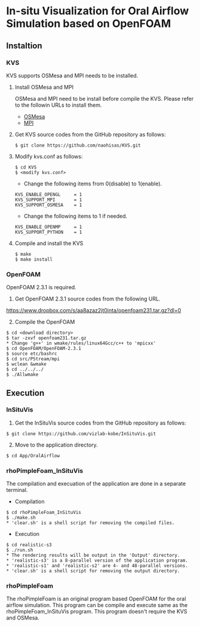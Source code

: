 # In-situ Visualization for Oral Airflow Simulation based on OpenFOAM

## Instaltion

### KVS
KVS supports OSMesa and MPI needs to be installed.

1. Install OSMesa and MPI

    OSMesa and MPI need to be install before compile the KVS. Please refer to the followin URLs to install them.<br>
    - [OSMesa](https://github.com/naohisas/KVS/blob/develop/Source/SupportOSMesa/README.md)
    - [MPI](https://github.com/naohisas/KVS/blob/develop/Source/SupportMPI/README.md)

2. Get KVS source codes from the GitHub repository as follows:
    ```
    $ git clone https://github.com/naohisas/KVS.git
    ```

3. Modify kvs.conf as follows:
    ```
    $ cd KVS
    $ <modify kvs.conf>
    ```

    - Change the following items from 0(disable) to 1(enable).<br>
    ```
    KVS_ENABLE_OPENGL     = 1
    KVS_SUPPORT_MPI       = 1
    KVS_SUPPORT_OSMESA    = 1
    ```
    - Change the following items to 1 if needed. <br>
    ```
    KVS_ENABLE_OPENMP     = 1
    KVS_SUPPORT_PYTHON    = 1
    ```

4. Compile and install the KVS
    ```
    $ make
    $ make install
    ```

### OpenFOAM
OpenFOAM 2.3.1 is required.

1. Get OpenFOAM 2.3.1 source codes from the following URL.

https://www.dropbox.com/s/aa8azaz2jt0inta/openfoam231.tar.gz?dl=0

2. Compile the OpenFOAM

```
$ cd <download directory>
$ tar -zxvf openfoam231.tar.gz 
* Change 'g++' in wmake/rules/linux64Gcc/c++ to 'mpicxx'
$ cd OpenFOAM/OpenFOAM-2.3.1
$ source etc/bashrc
$ cd src/PStream/mpi 
$ wclean &wmake 
$ cd ../../../
$ ./Allwmake
```

## Execution

### InSituVis

1. Get the InSituVis source codes from the GitHub repository as follows:
```
$ git clone https://github.com/vizlab-kobe/InSituVis.git
```

2. Move to the application directory.
```
$ cd App/OralAirflow
```

### rhoPimpleFoam_InSituVis
The compilation and execuation of the application are done in a separate terminal.

- Compilation<br>
```
$ cd rhoPimpleFoam_InSituVis
$ ./make.sh
* 'clear.sh' is a shell script for removing the compiled files.
```

- Execution<br>
```
$ cd realistic-s3
$ ./run.sh
* The rendering results will be output in the 'Output' directory.
* 'realistic-s3' is a 8-parallel version of the application program.
* 'realistic-s1' and 'realistic-s2' are 4- and 48-parallel versions.
* 'clear.sh' is a shell script for removing the output directory.
```

### rhoPimpleFoam
The rhoPimpleFoam is an original program based OpenFOAM for the oral airflow simulation. This program can be compile and execute same as the rhoPimpleFoam_InSituVis program. This program doesn't require the KVS and OSMesa.


